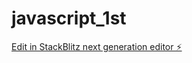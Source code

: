 # javascript_1st

[Edit in StackBlitz next generation editor ⚡️](https://stackblitz.com/~/github.com/ramkanta1234/javascript_1st)